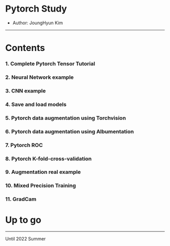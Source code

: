 # Pytorch Study 
 - Author: JoungHyun Kim 

--------------------------------------------------------------------------
# Contents
  ### 1. Complete Pytorch Tensor Tutorial 
  ### 2. Neural Network example
  ### 3. CNN example 
  ### 4. Save and load models 
  ### 5. Pytorch data augmentation using Torchvision
  ### 6. Pytorch data augmentation using Albumentation
  ### 7. Pytorch ROC 
  ### 8. Pytorch K-fold-cross-validation
  ### 9. Augmentation real example
  
  ### 10. Mixed Precision Training
  ### 11. GradCam 
  
  # Up to go 
------------------------------------------------------------------------------
Until 2022 Summer 
